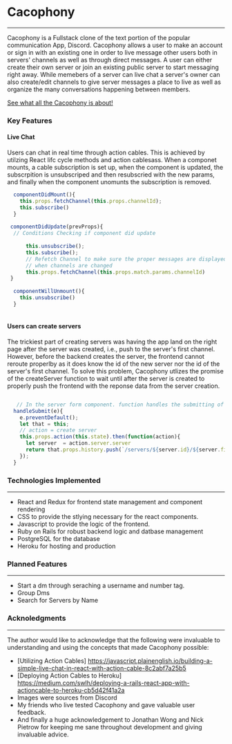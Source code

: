 # Cacophony

-----

Cacophony is a Fullstack clone of the text portion of the popular communication App, Discord. Cacophony allows a user to make an account or sign in with an existing one in order to live message other users both in servers' channels as well as through direct messages. A user can either create their own server or join an existing public server to start messaging right away. While memebers of a server can live chat a server's owner can also create/edit channels to give server messages a place to live as well as organize the many conversations happening between members. 

[See what all the Cacophony is about!](https://cacophony-1.herokuapp.com/#/)


### Key Features

#### Live Chat

Users can chat in real time through action cables. This is achieved by utilzing React lifc cycle methods and action cablesass. When a componet mounts, a cable subscription is set up, when the component is updated, the subscrpition is unsubscriped and then resubscried with the new params, and finally when the component unomunts the subscription is removed.

```JavaScript
  componentDidMount(){
    this.props.fetchChannel(this.props.channelId);
    this.subscribe()
  }
  
 componentDidUpdate(prevProps){
  // Conditions Checking if component did update
  
      this.unsubscribe();
      this.subscribe();
      // Refetch Channel to make sure the proper messages are displayed both on refresh of the page and 
      // when channels are changed
      this.props.fetchChannel(this.props.match.params.channelId)
 }
 
  componentWillUnmount(){
    this.unsubscribe()
  }
  
```

#### Users can create servers

The trickiest part of creating servers was having the app land on the right page after the server was created, i.e., push to the server's first channel. However, before the backend creates the server, the frontend cannot reroute properlby as it does know the id of the new server nor the id  of the server's first channel. To solve this problem, Cacophony utlizes the promise of the createServer function to wait until after the server is created to properly push the frontend with the reponse data from the server creation.


``` JavaScript

   // In the server form component. function handles the submitting of the form to create a server
  handleSubmit(e){
    e.preventDefault();
    let that = this;
    // action = create server
    this.props.action(this.state).then(function(action){
      let server  = action.server.server
      return that.props.history.push(`/servers/${server.id}/${server.firstChannelId}`);
    });
  }

```


### Technologies Implemented
---- 
* React and Redux for frontend state management and component rendering
* CSS to provide the stlying necessary for the react components.
* Javascript to provide the logic of the frontend.
* Ruby on Rails for robust backend logic and datbase management
* PostgreSQL for the database 
* Heroku for hosting and production

### Planned Features
----
* Start a dm through seraching a username and number tag.
* Group Dms
* Search for Servers by Name

### Acknoledgments
----
The author would like to acknowledge that the following were invaluable to understanding and using the concepts that made Cacophony possible:

* [Utilizing Action Cables] https://javascript.plainenglish.io/building-a-simple-live-chat-in-react-with-action-cable-8c2abf7a25b5
* [Deploying Action Cables to Heroku] https://medium.com/swlh/deploying-a-rails-react-app-with-actioncable-to-heroku-cb5d42f41a2a
* Images were sources from Discord 
* My friends who live tested Cacophony and gave valuable user feedback.
* And finally a huge acknowledgement to Jonathan Wong and Nick Pietrow for keeping me sane throughout development and giving invaluable advice.
